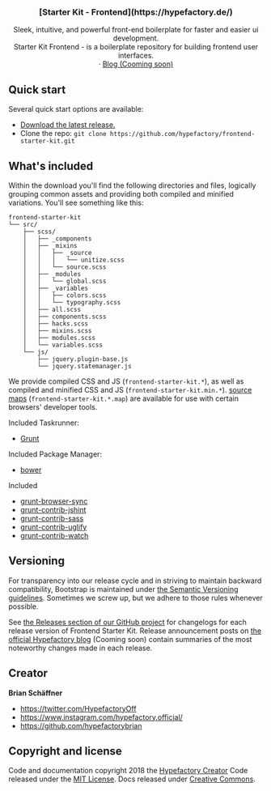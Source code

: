 <p align="center">
  <h3 align="center">[Starter Kit - Frontend](https://hypefactory.de/)</h3>

  <p align="center">
    Sleek, intuitive, and powerful front-end boilerplate for faster and easier ui development.
    <br>
    Starter Kit Frontend - is a boilerplate repository for building frontend user interfaces.
    <br>
    ·
    <a href="https://hypefactory.de/">Blog (Cooming soon)</a>
  </p>
</p>


## Quick start

Several quick start options are available:

- [Download the latest release.](https://github.com/hypefactory/frontend-starter-kit/archive/master.zip)
- Clone the repo: `git clone https://github.com/hypefactory/frontend-starter-kit.git`

## What's included

Within the download you'll find the following directories and files, logically grouping common assets and providing both compiled and minified variations. You'll see something like this:

```text
frontend-starter-kit
└── src/
    ├── scss/
    │   ├── _components 
    │   ├── _mixins
    │   │   ├── _source
    │   │   │   └── unitize.scss
    │   │   └── source.scss
    │   ├── _modules
    │   │   └── global.scss
    │   ├── _variables
    │   │   ├── colors.scss
    │   │   └── typography.scss
    │   ├── all.scss
    │   ├── components.scss
    │   ├── hacks.scss
    │   ├── mixins.scss
    │   ├── modules.scss
    │   └── variables.scss
    └── js/
        ├── jquery.plugin-base.js
        └── jquery.statemanager.js
```

We provide compiled CSS and JS (`frontend-starter-kit.*`), as well as compiled and minified CSS and JS (`frontend-starter-kit.min.*`). [source maps](https://developers.google.com/web/tools/chrome-devtools/debug/readability/source-maps) (`frontend-starter-kit.*.map`) are available for use with certain browsers' developer tools.

Included Taskrunner:
- [Grunt](https://gruntjs.com/getting-started)

Included Package Manager:
- [bower](https://bower.io/)

Included
- [grunt-browser-sync](https://www.npmjs.com/package/grunt-browser-sync)
- [grunt-contrib-jshint](https://www.npmjs.com/package/grunt-contrib-jshint)
- [grunt-contrib-sass](https://www.npmjs.com/package/grunt-contrib-sass)
- [grunt-contrib-uglify](https://www.npmjs.com/package/grunt-contrib-uglify)
- [grunt-contrib-watch](https://www.npmjs.com/package/grunt-contrib-watch)

## Versioning

For transparency into our release cycle and in striving to maintain backward compatibility, Bootstrap is maintained under [the Semantic Versioning guidelines](https://semver.org/). Sometimes we screw up, but we adhere to those rules whenever possible.

See [the Releases section of our GitHub project](https://github.com/hypefactory/frontend-starter-kit/releases) for changelogs for each release version of Frontend Starter Kit. Release announcement posts on [the official Hypefactory blog](https://hypefactory.de/) (Cooming soon) contain summaries of the most noteworthy changes made in each release.

## Creator

**Brian Schäffner**

- <https://twitter.com/HypefactoryOff>
- <https://www.instagram.com/hypefactory.official/>
- <https://github.com/hypefactorybrian>

## Copyright and license

Code and documentation copyright 2018 the [Hypefactory Creator](https://hypefactory.de) Code released under the [MIT License](https://github.com/hypefactory/frontend-starter-kit/blob/master/LICENSE). Docs released under [Creative Commons](https://github.com/hypefactory/frontend-starter-kit/blob/master/docs/LICENSE).